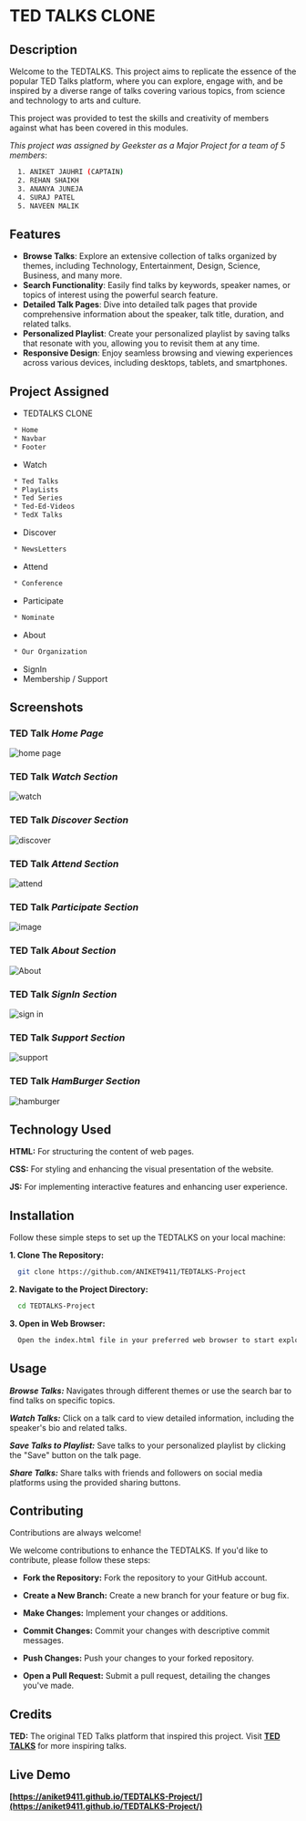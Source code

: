 # TED TALKS CLONE
## Description

Welcome to the TEDTALKS. This project aims to replicate the essence of the popular TED Talks platform, where you can explore, engage with, and be inspired by a diverse range of talks covering various topics, from science and technology to arts and culture.

This project was provided to test the skills and creativity of members against what has been covered in this modules.

*This project was assigned by Geekster as a Major Project for a team of 5 members*:
```bash
  1. ANIKET JAUHRI (CAPTAIN)
  2. REHAN SHAIKH
  3. ANANYA JUNEJA
  4. SURAJ PATEL
  5. NAVEEN MALIK
```



## Features

- **Browse Talks**: Explore an extensive collection of talks organized by themes, including Technology, Entertainment, Design, Science, Business, and many more.
- **Search Functionality**: Easily find talks by keywords, speaker names, or topics of interest using the powerful search feature.
- **Detailed Talk Pages**: Dive into detailed talk pages that provide comprehensive information about the speaker, talk title, duration, and related talks.
- **Personalized Playlist**: Create your personalized playlist by saving talks that resonate with you, allowing you to revisit them at any time.
- **Responsive Design**: Enjoy seamless browsing and viewing experiences across various devices, including desktops, tablets, and smartphones.
## Project Assigned

- TEDTALKS CLONE
```bash
 * Home
 * Navbar
 * Footer

```
- Watch
```bash
 * Ted Talks
 * PlayLists
 * Ted Series
 * Ted-Ed-Videos
 * TedX Talks
```
- Discover
```bash
 * NewsLetters
```
- Attend
```bash
 * Conference
```
- Participate
```bash
 * Nominate
```

- About
```bash
 * Our Organization

```
- SignIn
- Membership / Support

## Screenshots
### TED Talk *Home Page*
![home page](https://github.com/ANIKET9411/TEDTALKS-Project/assets/143618117/da81cd46-b429-4707-be8a-aa3ad6ec3e85)
### TED Talk *Watch Section*
![watch](https://github.com/ANIKET9411/TEDTALKS-Project/assets/143618117/ac09c80a-b8bf-429a-8800-da95c309abe1)
### TED Talk *Discover Section*
![discover](https://github.com/ANIKET9411/TEDTALKS-Project/assets/143618117/304c99d9-079c-4510-ac6d-53b8e33872f5)
### TED Talk *Attend Section*
![attend](https://github.com/ANIKET9411/TEDTALKS-Project/assets/143618117/e8b852ee-0508-4f93-a4c0-e71bedb880a2)
### TED Talk *Participate Section*
![image](https://github.com/ANIKET9411/TEDTALKS-Project/assets/143618117/2110185d-fbf1-4eef-b0e7-32dce9bc83e0)
### TED Talk *About Section*
![About](https://github.com/ANIKET9411/TEDTALKS-Project/assets/143618117/5531426f-30ae-4be9-9a29-c4fd87712723)
### TED Talk *SignIn Section*
![sign in](https://github.com/ANIKET9411/TEDTALKS-Project/assets/143618117/bce52424-aa69-44f9-974a-151ab737f6e0)
### TED Talk *Support Section*
![support](https://github.com/ANIKET9411/TEDTALKS-Project/assets/143618117/aaee26e5-9ebf-4445-b62b-c3e10698c258)
### TED Talk *HamBurger Section*
![hamburger](https://github.com/ANIKET9411/TEDTALKS-Project/assets/143618117/afbb50d6-fb40-4218-baff-cd3b41931735)



## Technology Used

**HTML:** For structuring the content of web pages.

**CSS:** For styling and enhancing the visual presentation of the website.

**JS:** For implementing interactive features and enhancing user experience.

## Installation

Follow these simple steps to set up the TEDTALKS on your local machine:

  **1. Clone The Repository:**
```bash
  git clone https://github.com/ANIKET9411/TEDTALKS-Project
```
**2. Navigate to the Project Directory:**
```bash
  cd TEDTALKS-Project
```
**3. Open in Web Browser:**
```bash
  Open the index.html file in your preferred web browser to start exploring TEDTALKS.
```
## Usage

**_Browse Talks:_** Navigates through different themes or use the search bar to find talks on specific topics.

**_Watch Talks:_** Click on a talk card to view detailed information, including the speaker's bio and related talks.

**_Save Talks to Playlist:_** Save talks to your personalized playlist by clicking the "Save" button on the talk page.

**_Share Talks:_** Share talks with friends and followers on social media platforms using the provided sharing buttons.




## Contributing

Contributions are always welcome!

We welcome contributions to enhance the TEDTALKS. If you'd like to contribute, please follow these steps:

- **Fork the Repository:** Fork the repository to your GitHub account.

- **Create a New Branch:** Create a new branch for your feature or bug fix.

- **Make Changes:** Implement your changes or additions.

- **Commit Changes:** Commit your changes with descriptive commit messages.

- **Push Changes:** Push your changes to your forked repository.

- **Open a Pull Request:** Submit a pull request, detailing the changes you've made.


## Credits
**TED:** The original TED Talks platform that inspired this project. Visit **[TED TALKS](https://www.ted.com/)** for more inspiring talks.
## Live Demo
**[https://aniket9411.github.io/TEDTALKS-Project/](https://aniket9411.github.io/TEDTALKS-Project/)**
